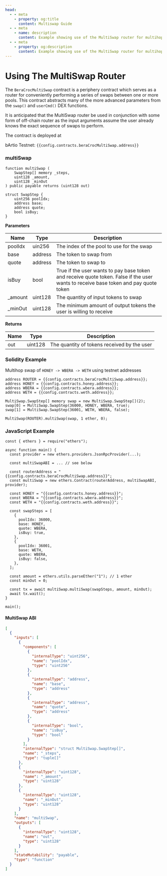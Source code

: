 ```yaml
---
head:
  - - meta
    - property: og:title
      content: Multiswap Guide
  - - meta
    - name: description
      content: Example showing use of the MultiSwap router for multihop swaps
  - - meta
    - property: og:description
      content: Example showing use of the MultiSwap router for multihop swaps
---
```


<script setup>
  import config from '@berachain/config/constants.json';
</script>

# Using The MultiSwap Router

The `BeraCrocMultiSwap` contract is a periphery contract which serves as a router for conveniently performing a series of swaps between one or more pools. This contract abstracts many of the more advanced parameters from the `swap()` and `userCmd()` DEX functions.

It is anticipated that the MultiSwap router be used in conjunction with some form of off-chain router as the input arguments assume the user already knows the exact sequence of swaps to perform.

The contract is deployed at

bArtio Testnet: `{{config.contracts.beraCrocMultiSwap.address}}`

### multiSwap

```solidity
function multiSwap (
    SwapStep[] memory _steps,
    uint128 _amount,
    uint128 _minOut
) public payable returns (uint128 out)

struct SwapStep {
    uint256 poolIdx;
    address base;
    address quote;
    bool isBuy;
}
```

**Parameters**

| Name     | Type    | Description                                                                                                                         |
| -------- | ------- | ----------------------------------------------------------------------------------------------------------------------------------- |
| poolIdx  | uin256  | The index of the pool to use for the swap                                                                                           |
| base     | address | The token to swap from                                                                                                              |
| quote    | address | The token to swap to                                                                                                                |
| isBuy    | bool    | True if the user wants to pay base token and receive quote token. False if the user wants to receive base token and pay quote token |
| \_amount | uint128 | The quantity of input tokens to swap                                                                                                |
| \_minOut | uint128 | The minimum amount of output tokens the user is willing to receive                                                                  |

**Returns**

| Name | Type    | Description                                 |
| ---- | ------- | ------------------------------------------- |
| out  | uint128 | The quantity of tokens received by the user |

### Solidity Example

Multihop swap of `HONEY -> WBERA -> WETH` using testnet addresses

```solidity-vue
address ROUTER = {{config.contracts.beraCrocMultiSwap.address}};
address HONEY = {{config.contracts.honey.address}};
address WBERA = {{config.contracts.wbera.address}};
address WETH = {{config.contracts.weth.address}};

MultiSwap.SwapStep[] memory swap = new MultiSwap.SwapStep[](2);
swap[0] = MultiSwap.SwapStep(36000, HONEY, WBERA, true);
swap[1] = MultiSwap.SwapStep(36001, WETH, WBERA, false);

MultiSwap(ROUTER).multiSwap(swap, 1 ether, 0);
```

### JavaScript Example

```js-vue
const { ethers } = require("ethers");

async function main() {
  const provider = new ethers.providers.JsonRpcProvider(...);

  const multiSwapABI = ... // see below

  const routerAddress = "{{config.contracts.beraCrocMultiSwap.address}}";
  const multiSwap = new ethers.Contract(routerAddress, multiSwapABI, provider);

  const HONEY = "{{config.contracts.honey.address}}";
  const WBERA = "{{config.contracts.wbera.address}}";
  const WETH = "{{config.contracts.weth.address}}";

  const swapSteps = [
    {
      poolIdx: 36000,
      base: HONEY,
      quote: WBERA,
      isBuy: true,
    },
    {
      poolIdx: 36001,
      base: WETH,
      quote: WBERA,
      isBuy: false,
    },
  ];

  const amount = ethers.utils.parseEther("1"); // 1 ether
  const minOut = 0;

  const tx = await multiSwap.multiSwap(swapSteps, amount, minOut);
  await tx.wait();
}

main();
```

#### MultiSwap ABI

```json
[
  {
    "inputs": [
      {
        "components": [
          {
            "internalType": "uint256",
            "name": "poolIdx",
            "type": "uint256"
          },
          {
            "internalType": "address",
            "name": "base",
            "type": "address"
          },
          {
            "internalType": "address",
            "name": "quote",
            "type": "address"
          },
          {
            "internalType": "bool",
            "name": "isBuy",
            "type": "bool"
          }
        ],
        "internalType": "struct MultiSwap.SwapStep[]",
        "name": "_steps",
        "type": "tuple[]"
      },
      {
        "internalType": "uint128",
        "name": "_amount",
        "type": "uint128"
      },
      {
        "internalType": "uint128",
        "name": "_minOut",
        "type": "uint128"
      }
    ],
    "name": "multiSwap",
    "outputs": [
      {
        "internalType": "uint128",
        "name": "out",
        "type": "uint128"
      }
    ],
    "stateMutability": "payable",
    "type": "function"
  }
]
```

